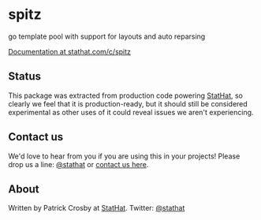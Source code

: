 spitz
=====

go template pool with support for layouts and auto reparsing

[Documentation at stathat.com/c/spitz](http://www.stathat.com/c/spitz)

Status
------

This package was extracted from production code powering [StatHat](http://www.stathat.com),
so clearly we feel that it is production-ready, but it should still be considered
experimental as other uses of it could reveal issues we aren't experiencing.

Contact us
----------

We'd love to hear from you if you are using this in your projects!  Please drop us a
line: [@stathat](http://twitter.com/stathat) or [contact us here](http://www.stathat.com/docs/contact).

About
-----

Written by Patrick Crosby at [StatHat](http://www.stathat.com).  Twitter:  [@stathat](http://twitter.com/stathat)

